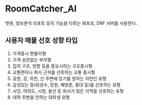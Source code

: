 # RoomCatcher_AI
챗봇, 정보분석 리포트 등의 기능을 다루는 레포로, DRF 서버를 사용한다. 

## 사용자 매물 선호 성향 타입
1. 가격중시 짠돌이형
2. 가격 상관없는 부자형
3. 집의 구조, 방향 등을 중요시하는 구조중시형
4. 교통편이나 회사 근처를 선호하는 교통 중시형
5. 공원, 강, 하천, 산 주변에 있기를 원하는 자연인 유형
6. 감성있는 동네(성수, 망원, 해방촌, 홍대 등)를 선호하는 유형
7. 사당, 여의도, 시청, 용산 등 회사가 많은 지역을 선호하는 유형
8. 대학 주변을 언하는 대학생 유형
